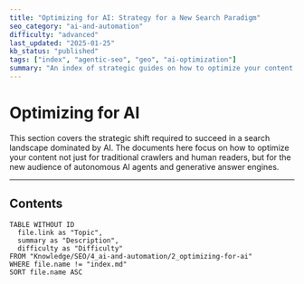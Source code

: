 ```yaml
---
title: "Optimizing for AI: Strategy for a New Search Paradigm"
seo_category: "ai-and-automation"
difficulty: "advanced"
last_updated: "2025-01-25"
kb_status: "published"
tags: ["index", "agentic-seo", "geo", "ai-optimization"]
summary: "An index of strategic guides on how to optimize your content and website for AI agents and generative search engines."
---
```


# Optimizing for AI

This section covers the strategic shift required to succeed in a search landscape dominated by AI. The documents here focus on how to optimize your content not just for traditional crawlers and human readers, but for the new audience of autonomous AI agents and generative answer engines.

---

## Contents

```dataview
TABLE WITHOUT ID
  file.link as "Topic",
  summary as "Description",
  difficulty as "Difficulty"
FROM "Knowledge/SEO/4_ai-and-automation/2_optimizing-for-ai"
WHERE file.name != "index.md"
SORT file.name ASC
````